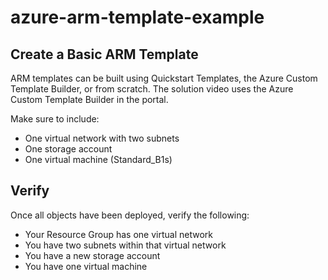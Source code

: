 # azure-arm-template-example


## Create a Basic ARM Template
ARM templates can be built using Quickstart Templates, the Azure Custom Template Builder, or from scratch. The solution video uses the Azure Custom Template Builder in the portal.

Make sure to include:

* One virtual network with two subnets
* One storage account
* One virtual machine (Standard_B1s)

## Verify

Once all objects have been deployed, verify the following:

* Your Resource Group has one virtual network
* You have two subnets within that virtual network
* You have a new storage account
* You have one virtual machine
